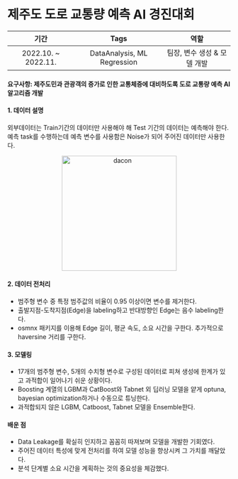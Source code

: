 # 제주도 도로 교통량 예측 AI 경진대회

|기간|Tags|역할|
|:---:|:---:|:---:|
|2022.10. ~ 2022.11.| DataAnalysis, ML Regression |팀장, 변수 생성 & 모델 개발|

#### 요구사항: 제주도민과 관광객의 증가로 인한 교통체증에 대비하도록 도로 교통량 예측 AI 알고리즘 개발
#### 1. 데이터 설명
외부데이터는 Train기간의 데이터만 사용해야 해 Test 기간의 데이터는 예측해야 한다. <br>
예측 task를 수행하는데 예측 변수를 사용함은 Noise가 되어 주어진 데이터만 사용한다.
<p align="center">
<img width="259" alt="dacon" src="https://github.com/HASEOKYUNG/Dacon-JejuIsland-RoadTrafficPrediction/assets/104245855/cda95f16-468d-414e-84b9-1d7d6c30193d">
</p>

#### 2. 데이터 전처리
- 범주형 변수 중 특정 범주값의 비율이 0.95 이상이면 변수를 제거한다.
- 출발지점-도착지점(Edge)을 labeling하고 반대방향인 Edge는 음수 labeling한다.
- osmnx 패키지를 이용해 Edge 길이, 평균 속도, 소요 시간을 구한다. 추가적으로 haversine 거리를 구한다.

#### 3. 모델링
- 17개의 범주형 변수, 5개의 수치형 변수로 구성된 데이터로 피쳐 생성에 한계가 있고 과적합이 일어나기 쉬운 상황이다.
- Boosting 계열의 LGBM과 CatBoost와 Tabnet 외 딥러닝 모델을 얕게 optuna, bayesian optimization하거나 수동으로 튜닝한다.
- 과적합되지 않은 LGBM, Catboost, Tabnet 모델을 Ensemble한다.

#### 배운 점
- Data Leakage를 확실히 인지하고 꼼꼼히 따져보며 모델을 개발한 기회였다.
- 주어진 데이터 특성에 맞게 전처리를 하여 모델 성능을 향상시켜 그 가치를 깨달았다.
- 분석 단계별 소요 시간을 계획하는 것의 중요성을 체감했다.
